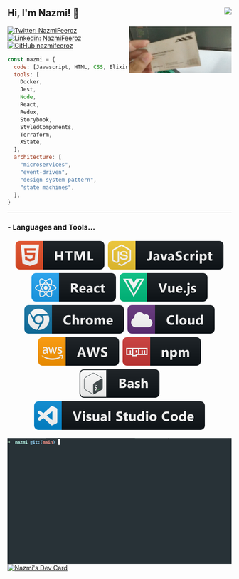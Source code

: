 <h2>
  Hi, I'm Nazmi! 👋 <img
                         align="right"
  src="https://res.cloudinary.com/practicaldev/image/fetch/s--ajGtUgSU--/c_limit,f_auto,fl_progressive,q_80,w_50/https://dev-to-uploads.s3.amazonaws.com/uploads/badge/badge_image/80/hacktoberfest2020-badge_2.png"
/>
</h2>
<img
  align="right"
  src="https://github.com/nazmifeeroz/nazmifeeroz/raw/master/business-card.gif"
  width="230"
/>

[![Twitter: NazmiFeeroz](https://img.shields.io/twitter/follow/nazmifeeroz?style=social)](https://twitter.com/NazmiFeeroz)
[![Linkedin: NazmiFeeroz](https://img.shields.io/badge/-nazmifeeroz-blue?style=flat-square&logo=Linkedin&logoColor=white&link=https://www.linkedin.com/in/nazmi-feeroz/)](https://www.linkedin.com/in/nazmi-feeroz/)
[![GitHub nazmifeeroz](https://img.shields.io/github/followers/nazmifeeroz?label=follow&style=social)](https://github.com/nazmifeeroz)

```javascript
const nazmi = {
  code: [Javascript, HTML, CSS, Elixir, Ruby],
  tools: [
    Docker,
    Jest,
    Node,
    React,
    Redux,
    Storybook,
    StyledComponents,
    Terraform,
    XState,
  ],
  architecture: [
    "microservices",
    "event-driven",
    "design system pattern",
    "state machines",
  ],
}
```

---

### - Languages and Tools...

<p align="center">
  <img
    src="https://raw.githubusercontent.com/8bithemant/8bithemant/master/svg/dev/languages/html.svg"
    alt="html"
    style="vertical-align: top; margin: 4px;"
  /><img
    src="https://raw.githubusercontent.com/8bithemant/8bithemant/master/svg/dev/languages/js.svg"
    alt="Twitter"
    style="vertical-align: top; margin: 4px;"
  /><img
    src="https://raw.githubusercontent.com/8bithemant/8bithemant/master/svg/dev/frameworks/react.svg"
    alt="Twitter"
    style="vertical-align: top; margin: 4px;"
  /><img
    src="https://raw.githubusercontent.com/8bithemant/8bithemant/master/svg/dev/frameworks/vue.svg"
    alt="Twitter"
    style="vertical-align: top; margin: 4px;"
  /><img
    src="https://raw.githubusercontent.com/8bithemant/8bithemant/master/svg/dev/misc/chrome.svg"
    alt="Twitter"
    style="vertical-align: top; margin: 4px;"
  /><img
    src="https://raw.githubusercontent.com/8bithemant/8bithemant/master/svg/dev/misc/cloud.svg"
    alt="Twitter"
    style="vertical-align: top; margin: 4px;"
  /><img
    src="https://raw.githubusercontent.com/8bithemant/8bithemant/master/svg/dev/services/aws.svg"
    alt="Twitter"
    style="vertical-align: top; margin: 4px;"
  /><img
    src="https://raw.githubusercontent.com/8bithemant/8bithemant/master/svg/dev/services/npm.svg"
    alt="Twitter"
    style="vertical-align: top; margin: 4px;"
  /><img
    src="https://raw.githubusercontent.com/8bithemant/8bithemant/master/svg/dev/tools/bash.svg"
    alt="Twitter"
    style="vertical-align: top; margin: 4px;"
  /><img
    src="https://raw.githubusercontent.com/8bithemant/8bithemant/master/svg/dev/tools/visualstudio_code.svg"
    alt="Twitter"
    style="vertical-align: top; margin: 4px;"
  />
</p>

<img
  align="center"
  src="https://github.com/nazmifeeroz/nazmifeeroz/raw/master/nazmi-cli.gif"
/>
<a href="https://app.daily.dev/nazmi"><img src="https://api.daily.dev/devcards/d3634b495fe24b3fa073ce5b5c86b330.png?r=41l" width="400" alt="Nazmi's Dev Card"/></a>
